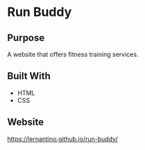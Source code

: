 # Run Buddy

## Purpose
A website that offers fitness training services.

## Built With
* HTML
* CSS

## Website
https://lernantino.github.io/run-buddy/
